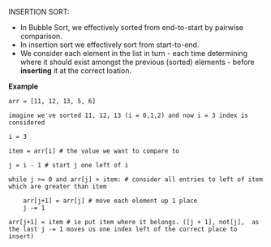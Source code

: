 INSERTION SORT:

- In Bubble Sort, we effectively sorted from end-to-start by pairwise comparison.
- In insertion sort we effectively sort from start-to-end.
- We consider each element in the list in turn - each time determining where it should exist amongst the previous (sorted) elements - before **inserting** it at the correct loation.



**Example**
```
arr = [11, 12, 13, 5, 6] 

imagine we've sorted 11, 12, 13 (i = 0,1,2) and now i = 3 index is considered

i = 3 

item = arr[i] # the value we want to compare to

j = i - 1 # start j one left of i

while j >= 0 and arr[j] > item: # consider all entries to left of item which are greater than item
    
    arr[j+1] = arr[j] # move each element up 1 place
    j -= 1
    
arr[j+1] = item # ie put item where it belongs. ([j + 1], not[j],  as the last j -= 1 moves us one index left of the correct place to insert)
```

